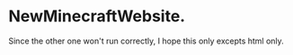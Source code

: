 # NewMinecraftWebsite.
Since the other one won't run correctly, I hope this only excepts html only.
